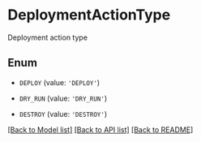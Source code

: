 # DeploymentActionType

Deployment action type

## Enum

* `DEPLOY` (value: `'DEPLOY'`)

* `DRY_RUN` (value: `'DRY_RUN'`)

* `DESTROY` (value: `'DESTROY'`)

[[Back to Model list]](../README.md#documentation-for-models) [[Back to API list]](../README.md#documentation-for-api-endpoints) [[Back to README]](../README.md)


